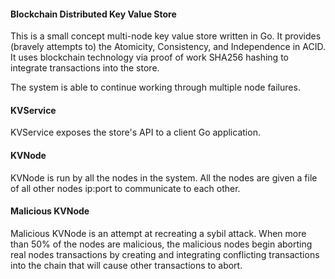 #### Blockchain Distributed Key Value Store

This is a small concept multi-node key value store written in Go. It provides (bravely attempts to) the Atomicity, Consistency, and Independence in ACID. It uses blockchain technology via proof of work SHA256 hashing to integrate transactions into the store.

The system is able to continue working through multiple node failures.

#### KVService

KVService exposes the store's API to a client Go application.

#### KVNode

KVNode is run by all the nodes in the system. All the nodes are given a file of all other nodes ip:port to communicate to each other.

#### Malicious KVNode

Malicious KVNode is an attempt at recreating a sybil attack. When more than 50% of the nodes are malicious, the malicious nodes begin aborting real nodes transactions by creating and integrating conflicting transactions into the chain that will cause other transactions to abort.
